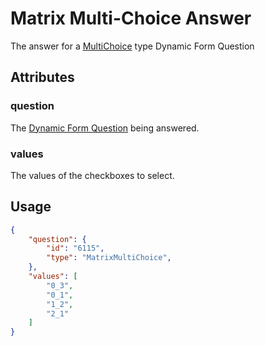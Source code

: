 # Matrix Multi-Choice Answer <Badge text="object" vertical="middle" />
The answer for a [MultiChoice](./df-question-type/#matrix-multi-choice) type Dynamic Form Question

## Attributes
### question <Badge text="object" vertical="middle"/>
The [Dynamic Form Question](./df-question) being answered.

### values <Badge text="array" vertical="middle" />
The values of the checkboxes to select.

## Usage
``` json
{
    "question": {
        "id": "6115",
        "type": "MatrixMultiChoice",
    },
    "values": [
        "0_3",
        "0_1",
        "1_2",
        "2_1"
    ]
}
```